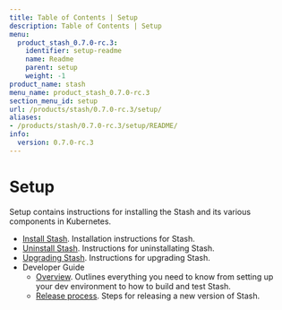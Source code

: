 ```yaml
---
title: Table of Contents | Setup
description: Table of Contents | Setup
menu:
  product_stash_0.7.0-rc.3:
    identifier: setup-readme
    name: Readme
    parent: setup
    weight: -1
product_name: stash
menu_name: product_stash_0.7.0-rc.3
section_menu_id: setup
url: /products/stash/0.7.0-rc.3/setup/
aliases:
- /products/stash/0.7.0-rc.3/setup/README/
info:
  version: 0.7.0-rc.3
---
```


# Setup

Setup contains instructions for installing the Stash and its various components in Kubernetes.

- [Install Stash](/products/stash/0.7.0-rc.3/setup/install). Installation instructions for Stash.
- [Uninstall Stash](/products/stash/0.7.0-rc.3/setup/uninstall). Instructions for uninstallating Stash.
- [Upgrading Stash](/products/stash/0.7.0-rc.3/setup/upgrade). Instructions for upgrading Stash.
- Developer Guide
  - [Overview](/products/stash/0.7.0-rc.3/setup/developer-guide/overview). Outlines everything you need to know from setting up your dev environment to how to build and test Stash.
  - [Release process](/products/stash/0.7.0-rc.3/setup/developer-guide/release). Steps for releasing a new version of Stash.
